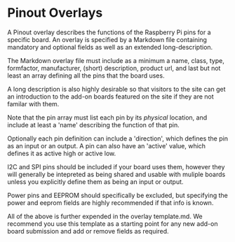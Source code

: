 # Pinout Overlays

A Pinout overlay describes the functions of the Raspberry Pi pins for a specific board.
An overlay is specified by a Markdown file containing mandatory and optional fields as well as an extended long-description.

The Markdown overlay file must include as a minimum a name, class, type, formfactor, manufacturer, (short) description, product url, and last but not least an array defining all the pins that the board uses.

A long description is also highly desirable so that visitors to the site can get an introduction to the add-on boards featured on the site if they are not familar with them.

Note that the pin array must list each pin by its *physical* location, and include at least a 'name' describing the function of that pin.

Optionally each pin definition can include a 'direction', which defines the pin as an input or an output. A pin can also have an 'active' value, which defines it as active high or active low.

I2C and SPI pins should be included if your board uses them, however they will generally be intepreted as being shared and usable with muliple boards unless you explicitly define them as being an input or output.

Power pins and EEPROM should specifically be excluded, but specifying the power and eeprom fields are highly recommended if that info is known.

All of the above is further expended in the overlay template.md. We recommend you use this template as a starting point for any new add-on board submission and add or remove fields as required.